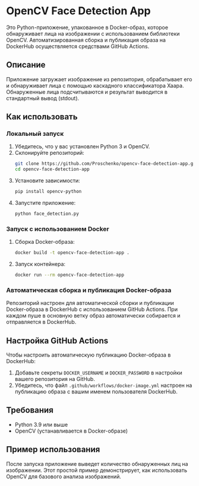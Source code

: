 
# OpenCV Face Detection App

Это Python-приложение, упакованное в Docker-образ, которое обнаруживает лица на изображении с использованием библиотеки OpenCV. Автоматизированная сборка и публикация образа на DockerHub осуществляется средствами GitHub Actions.

## Описание

Приложение загружает изображение из репозитория, обрабатывает его и обнаруживает лица с помощью каскадного классификатора Хаара. Обнаруженные лица подсчитываются и результат выводится в стандартный вывод (stdout).

## Как использовать

### Локальный запуск

1. Убедитесь, что у вас установлен Python 3 и OpenCV.
2. Склонируйте репозиторий:
    ```bash
    git clone https://github.com/Proschenko/opencv-face-detection-app.git
    cd opencv-face-detection-app
    ```
3. Установите зависимости:
    ```bash
    pip install opencv-python
    ```
4. Запустите приложение:
    ```bash
    python face_detection.py
    ```

### Запуск с использованием Docker

1. Сборка Docker-образа:
    ```bash
    docker build -t opencv-face-detection-app .
    ```
2. Запуск контейнера:
    ```bash
    docker run --rm opencv-face-detection-app
    ```

### Автоматическая сборка и публикация Docker-образа

Репозиторий настроен для автоматической сборки и публикации Docker-образа в DockerHub с использованием GitHub Actions. При каждом пуше в основную ветку образ автоматически собирается и отправляется в DockerHub.

## Настройка GitHub Actions

Чтобы настроить автоматическую публикацию Docker-образа в DockerHub:

1. Добавьте секреты `DOCKER_USERNAME` и `DOCKER_PASSWORD` в настройки вашего репозитория на GitHub.
2. Убедитесь, что файл `.github/workflows/docker-image.yml` настроен на публикацию образа с вашим именем пользователя DockerHub.

## Требования

- Python 3.9 или выше
- OpenCV (устанавливается в Docker-образе)

## Пример использования

После запуска приложение выведет количество обнаруженных лиц на изображении. Этот простой пример демонстрирует, как использовать OpenCV для базового анализа изображений.

